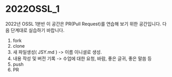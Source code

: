 # 2022OSSL_1

2022년 OSSL 1분반
이 공간은 PR(Pull Request)를 연습해 보기 위한 공간입니다.
다음 단계대로 실습하기 바랍니다.

1. fork
2. clone
3. 새 파일생성( JSY.md ) -> 이름 이니셜로 생성.
4. 내용 작성 및 버전 기록 -> 수업에 대한 요청, 바람, 좋은 글귀, 좋은 말씀 등
5. push
6. PR
